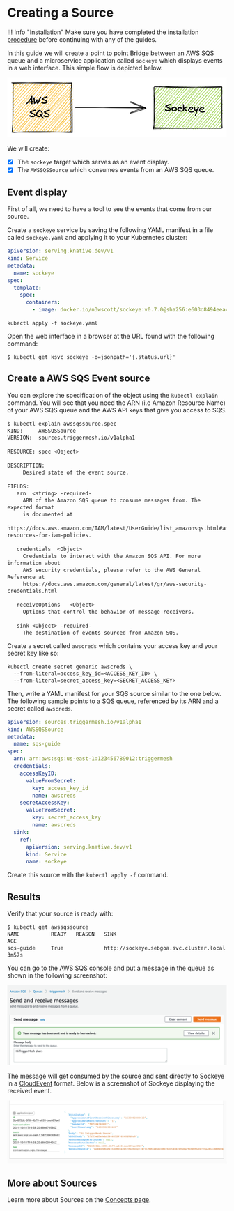 # Creating a Source

!!! Info "Installation"
    Make sure you have completed the installation [procedure](installation.md) before continuing with any of the guides.

In this guide we will create a point to point Bridge between an AWS SQS queue and a microservice application called `sockeye` which displays events in a web interface. This simple flow is depicted below.

![](../assets/images/sqs-sockeye.png)

We will create:

- [x] The `sockeye` target which serves as an event display.
- [x] The `AWSSQSSource` which consumes events from an AWS SQS queue.

## Event display

First of all, we need to have a tool to see the events that come from our source.

Create a `sockeye` service by saving the following YAML manifest in a file called `sockeye.yaml` and applying it to your Kubernetes cluster:

```yaml
apiVersion: serving.knative.dev/v1
kind: Service
metadata:
  name: sockeye
spec:
  template:
    spec:
      containers:
        - image: docker.io/n3wscott/sockeye:v0.7.0@sha256:e603d8494eeacce966e57f8f508e4c4f6bebc71d095e3f5a0a1abaf42c5f0e48
```

```
kubectl apply -f sockeye.yaml
```

Open the web interface in a browser at the URL found with the following command:

```shell
$ kubectl get ksvc sockeye -o=jsonpath='{.status.url}'
```

## Create a AWS SQS Event source

You can explore the specification of the object using the `kubectl explain` command. You will see that you need the ARN (i.e Amazon Resource Name) of your AWS SQS queue and the AWS API keys that give you access to SQS.


```console
$ kubectl explain awssqssource.spec
KIND:     AWSSQSSource
VERSION:  sources.triggermesh.io/v1alpha1

RESOURCE: spec <Object>

DESCRIPTION:
     Desired state of the event source.

FIELDS:
   arn	<string> -required-
     ARN of the Amazon SQS queue to consume messages from. The expected format
     is documented at
     https://docs.aws.amazon.com/IAM/latest/UserGuide/list_amazonsqs.html#amazonsqs-resources-for-iam-policies.

   credentials	<Object>
     Credentials to interact with the Amazon SQS API. For more information about
     AWS security credentials, please refer to the AWS General Reference at
     https://docs.aws.amazon.com/general/latest/gr/aws-security-credentials.html

   receiveOptions	<Object>
     Options that control the behavior of message receivers.

   sink	<Object> -required-
     The destination of events sourced from Amazon SQS.
```

Create a secret called `awscreds` which contains your access key and your secret key like so:

```console
kubectl create secret generic awscreds \
  --from-literal=access_key_id=<ACCESS_KEY_ID> \
  --from-literal=secret_access_key=<SECRET_ACCESS_KEY>
```

Then, write a YAML manifest for your SQS source similar to the one below. The following sample points to a SQS queue, referenced by its ARN and a secret called `awscreds`.


```yaml
apiVersion: sources.triggermesh.io/v1alpha1
kind: AWSSQSSource
metadata:
  name: sqs-guide
spec:
  arn: arn:aws:sqs:us-east-1:123456789012:triggermesh
  credentials:
    accessKeyID:
      valueFromSecret:
        key: access_key_id
        name: awscreds
    secretAccessKey:
      valueFromSecret:
        key: secret_access_key
        name: awscreds
  sink:
    ref:
      apiVersion: serving.knative.dev/v1
      kind: Service
      name: sockeye
```

Create this source with the `kubectl apply -f` command.

## Results

Verify that your source is ready with:

```console
$ kubectl get awssqssource
NAME          READY   REASON   SINK                                      AGE
sqs-guide     True             http://sockeye.sebgoa.svc.cluster.local   3m57s

```

You can go to the AWS SQS console and put a message in the queue as shown in the following screenshot:

![](../assets/images/sqs-console-send.png)

The message will get consumed by the source and sent directly to Sockeye in a [CloudEvent](https://cloudevents.io/) format. Below is a screenshot of Sockeye displaying the received event.

![](../assets/images/sqs-sockeye-ui.png)

## More about Sources

Learn more about Sources on the [Concepts page](../concepts/sources.md).
